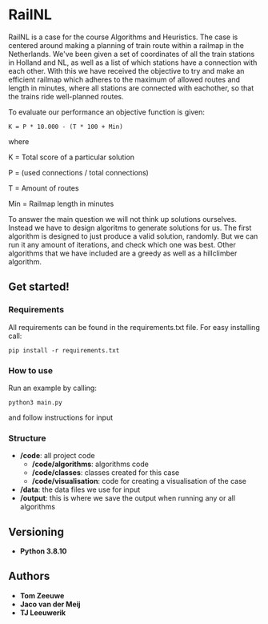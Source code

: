 # RailNL
RailNL is a case for the course Algorithms and Heuristics. The case is centered around making a planning of train route within a railmap in the Netherlands. We've been given a set of coordinates of all the train stations in Holland and NL, as well as a list of which stations have a connection with each other. With this we have received the objective to try and make an efficient railmap which adheres to the maximum of allowed routes and length in minutes, where all stations are connected with eachother, so that the trains ride well-planned routes. 

To evaluate our performance an objective function is given: 

```
K = P * 10.000 - (T * 100 + Min)
```

where

K = Total score of a particular solution

P = (used connections / total connections)

T = Amount of routes

Min = Railmap length in minutes


To answer the main question we will not think up solutions ourselves. Instead we have to design algoritms to generate solutions for us. The first algorithm is designed to just produce a valid solution, randomly. But we can run it any amount of iterations, and check which one was best. Other algorithms that we have included are a greedy as well as a hillclimber algorithm. 

## Get started!
### Requirements
All requirements can be found in the requirements.txt file. For easy installing call:
```
pip install -r requirements.txt
```

### How to use
Run an example by calling:
```
python3 main.py
```
and follow instructions for input

### Structure
- **/code**: all project code
  - **/code/algorithms**: algorithms code
  - **/code/classes**: classes created for this case
  - **/code/visualisation**: code for creating a visualisation of the case
- **/data**: the data files we use for input
- **/output**: this is where we save the output when running any or all algorithms


## Versioning
* **Python 3.8.10**

## Authors
* **Tom Zeeuwe**
* **Jaco van der Meij**
* **TJ Leeuwerik**
